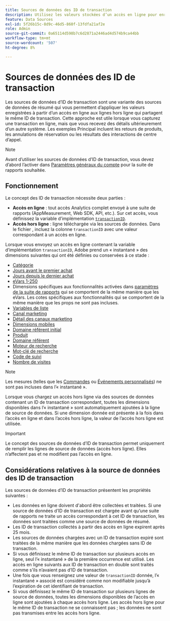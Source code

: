 ```yaml
---
title: Sources de données des ID de transaction
description: Utilisez les valeurs stockées d’un accès en ligne pour enrichir les accès hors ligne qui partagent un identifiant de transaction.
feature: Data Sources
exl-id: 5f26b15c-8d9c-46d5-860f-13fdfa21af2e
role: Admin
source-git-commit: 0a65114d598b7c6d2871a2446ad4d574b9ca44bb
workflow-type: tm+mt
source-wordcount: '507'
ht-degree: 8%

---
```


# Sources de données des ID de transaction

Les sources de données d’ID de transaction sont une variante des sources de données de résumé qui vous permettent d’appliquer les valeurs enregistrées à partir d’un accès en ligne aux lignes hors ligne qui partagent le même ID de transaction. Cette approche est utile lorsque vous capturez une transaction en ligne, mais que vous recevez des détails ultérieurement d’un autre système. Les exemples Principal incluent les retours de produits, les annulations de réservation ou les résultats des interactions de centre d’appel.

>[!NOTE]
>
>Avant d’utiliser les sources de données d’ID de transaction, vous devez d’abord l’activer dans [Paramètres généraux du compte](/help/admin/admin/c-manage-report-suites/c-edit-report-suites/general/general-acct-settings-admin.md) pour la suite de rapports souhaitée.

## Fonctionnement

Le concept des ID de transaction nécessite deux parties :

* **Accès en ligne** : tout accès Analytics complet envoyé à une suite de rapports (AppMeasurement, Web SDK, API, etc.). Sur cet accès, vous définissez la variable d’implémentation [`transactionID`](/help/implement/vars/page-vars/transactionid.md).
* **Accès hors ligne** : ligne téléchargée via les sources de données. Dans le fichier , incluez la colonne `transactionID` avec une valeur correspondant à un accès en ligne.

Lorsque vous envoyez un accès en ligne contenant la variable d’implémentation `transactionID`, Adobe prend un « instantané » des dimensions suivantes qui ont été définies ou conservées à ce stade :

* [Catégorie](/help/components/dimensions/category.md)
* [Jours avant le premier achat](/help/components/dimensions/days-before-first-purchase.md)
* [Jours depuis le dernier achat](/help/components/dimensions/days-since-last-purchase.md)
* [eVars 1-250](/help/components/dimensions/evar.md)
* Dimensions spécifiques aux fonctionnalités activées dans [paramètres de la suite de rapports](/help/admin/admin/c-manage-report-suites/report-suites-admin.md) qui se comportent de la même manière que les eVars. Les cotes spécifiques aux fonctionnalités qui se comportent de la même manière que les props ne sont pas incluses.
* [Variables de liste](/help/implement/vars/page-vars/list.md)
* [Canal marketing](/help/components/dimensions/marketing-channel.md)
* [Détail des canaux marketing](/help/components/dimensions/marketing-detail.md)
* [Dimensions mobiles](/help/components/dimensions/mobile-dimensions.md)
* [Domaine référent initial](/help/components/dimensions/original-referring-domain.md)
* [Produit](/help/components/dimensions/product.md)
* [Domaine référent](/help/components/dimensions/referring-domain.md)
* [Moteur de recherche](/help/components/dimensions/search-engine.md)
* [Mot-clé de recherche](/help/components/dimensions/search-keyword.md)
* [Code de suivi](/help/components/dimensions/tracking-code.md)
* [Nombre de visites](/help/components/dimensions/visit-number.md)

>[!NOTE]
>
>Les mesures (telles que les [Commandes](/help/components/metrics/orders.md) ou [Événements personnalisés](/help/components/metrics/custom-events.md)) ne sont pas incluses dans l’« instantané ».

Lorsque vous chargez un accès hors ligne via des sources de données contenant un ID de transaction correspondant, toutes les dimensions disponibles dans l’« instantané » sont automatiquement ajoutées à la ligne de source de données. Si une dimension donnée est présente à la fois dans l’accès en ligne et dans l’accès hors ligne, la valeur de l’accès hors ligne est utilisée.

>[!IMPORTANT]
>
>Le concept des sources de données d’ID de transaction permet uniquement de remplir les lignes de source de données (accès hors ligne). Elles n’affectent pas et ne modifient pas l’accès en ligne.

## Considérations relatives à la source de données des ID de transaction

Les sources de données d’ID de transaction présentent les propriétés suivantes :

* Les données en ligne doivent d&#39;abord être collectées et traitées. Si une source de données d’ID de transaction est chargée avant qu’une suite de rapports ne traite un accès correspondant à cet ID de transaction, les données sont traitées comme une source de données de résumé.
* Les ID de transaction collectés à partir des accès en ligne expirent après 25 mois.
* Les sources de données chargées avec un ID de transaction expiré sont traitées de la même manière que les données chargées sans ID de transaction.
* Si vous définissez le même ID de transaction sur plusieurs accès en ligne, seul l’« instantané » de la première occurrence est utilisé. Les accès en ligne suivants aux ID de transaction en double sont traités comme s’ils n’avaient pas d’ID de transaction.
* Une fois que vous renseignez une valeur de `transactionID` donnée, l’« instantané » associé est considéré comme non modifiable jusqu’à l’expiration de cet identifiant de transaction.
* Si vous définissez le même ID de transaction sur plusieurs lignes de source de données, toutes les dimensions disponibles de l’accès en ligne sont ajoutées à chaque accès hors ligne. Les accès hors ligne pour le même ID de transaction ne se connaissent pas ; les données ne sont pas transmises entre les accès hors ligne.
